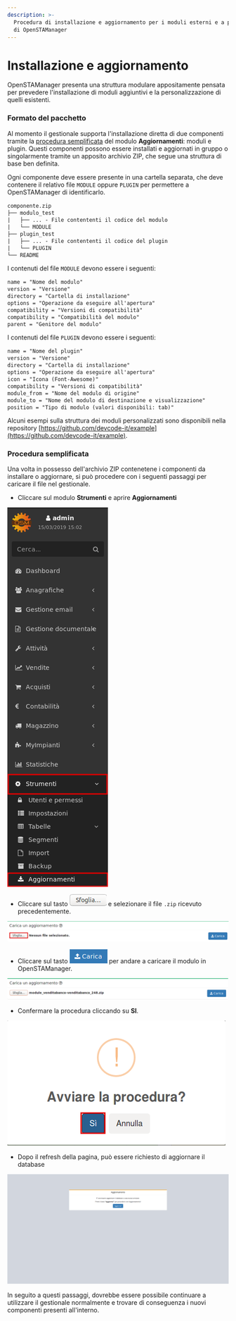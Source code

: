 ```yaml
---
description: >-
  Procedura di installazione e aggiornamento per i moduli esterni e a pagamento
  di OpenSTAManager
---
```


# Installazione  e aggiornamento

OpenSTAManager presenta una struttura modulare appositamente pensata per prevedere l'installazione di moduli aggiuntivi e la personalizzazione di quelli esistenti.

### Formato del pacchetto

Al momento il gestionale supporta l'installazione diretta di due componenti tramite la [procedura semplificata](installazione-e-aggiornamento.md#procedura-semplificata) del modulo **Aggiornamenti**: moduli e plugin. Questi componenti possono essere installati e aggiornati in gruppo o singolarmente tramite un apposito archivio ZIP, che segue una struttura di base ben definita.

Ogni componente deve essere presente in una cartella separata, che deve contenere il relativo file `MODULE` oppure `PLUGIN` per permettere a OpenSTAManager di identificarlo.

```text
componente.zip
├── modulo_test
|   ├── ... - File contententi il codice del modulo
|   └── MODULE
├── plugin_test
|   ├── ... - File contententi il codice del plugin
|   └── PLUGIN
└── README
```

I contenuti del file `MODULE` devono essere i seguenti:

```text
name = "Nome del modulo"
version = "Versione"
directory = "Cartella di installazione"
options = "Operazione da eseguire all'apertura"
compatibility = "Versioni di compatibilità"
compatibility = "Compatibilità del modulo"
parent = "Genitore del modulo"
```

I contenuti del file `PLUGIN` devono essere i seguenti:

```text
name = "Nome del plugin"
version = "Versione"
directory = "Cartella di installazione"
options = "Operazione da eseguire all'apertura"
icon = "Icona (Font-Awesome)"
compatibility = "Versioni di compatibilità"
module_from = "Nome del modulo di origine"
module_to = "Nome del modulo di destinazione e visualizzazione"
position = "Tipo di modulo (valori disponibili: tab)"
```

Alcuni esempi sulla struttura dei moduli personalizzati sono disponibili nella repository [https://github.com/devcode-it/example](https://github.com/devcode-it/example).

### Procedura semplificata

Una volta in possesso dell'archivio ZIP contenetene i componenti da installare o aggiornare, si può procedere con i seguenti passaggi per caricare il file nel gestionale.

* Cliccare sul modulo **Strumenti** e aprire **Aggiornamenti**  

![](../.gitbook/assets/passaggio1-1.png)

* Cliccare sul tasto  ![](../.gitbook/assets/sfoglia.png) e selezionare il file `.zip` ricevuto precedentemente.

![](../.gitbook/assets/passaggio2-2.png)

* Cliccare sul tasto  ![](../.gitbook/assets/carica%20%281%29.PNG) per andare a caricare il modulo in OpenSTAManager.

![](../.gitbook/assets/passaggio3.png)

* Confermare la procedura cliccando su **SI**.

![](../.gitbook/assets/passaggio4-1.png)

* Dopo il refresh della pagina, può essere richiesto di aggiornare il database

![](../.gitbook/assets/image%20%289%29%20%281%29.png)

In seguito a questi passaggi, dovrebbe essere possibile continuare a utilizzare il gestionale normalmente e trovare di conseguenza i nuovi componenti presenti all'interno.

